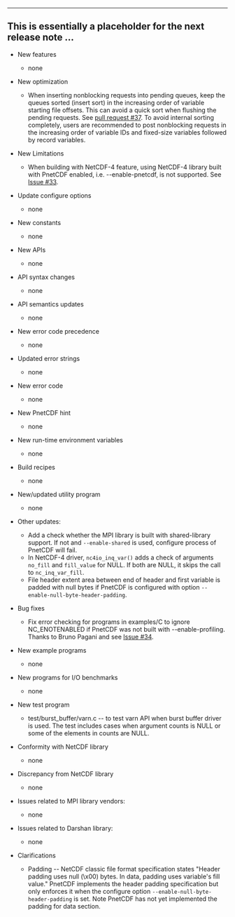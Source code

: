 ------------------------------------------------------------------------------
This is essentially a placeholder for the next release note ...
------------------------------------------------------------------------------

* New features
  + none

* New optimization
  + When inserting nonblocking requests into pending queues, keep the queues
    sorted (insert sort) in the increasing order of variable starting file
    offsets. This can avoid a quick sort when flushing the pending requests.
    See [pull request #37](https://github.com/Parallel-NetCDF/PnetCDF/pull/37).
    To avoid internal sorting completely, users are recommended to post
    nonblocking requests in the increasing order of variable IDs and
    fixed-size variables followed by record variables.

* New Limitations
  + When building with NetCDF-4 feature, using NetCDF-4 library built with
    PnetCDF enabled, i.e. --enable-pnetcdf, is not supported. See
    [Issue #33](https://github.com/Parallel-NetCDF/PnetCDF/issues/33).

* Update configure options
  + none

* New constants
  + none

* New APIs
  + none

* API syntax changes
  + none

* API semantics updates
  + none

* New error code precedence
  + none

* Updated error strings
  + none

* New error code
  + none

* New PnetCDF hint
  + none

* New run-time environment variables
  + none

* Build recipes
  + none

* New/updated utility program
  + none

* Other updates:
  + Add a check whether the MPI library is built with shared-library support.
    If not and `--enable-shared` is used, configure process of PnetCDF will
    fail.
  + In NetCDF-4 driver, `nc4io_inq_var()` adds a check of arguments `no_fill`
    and `fill_value` for NULL. If both are NULL, it skips the call to
    `nc_inq_var_fill`.
  + File header extent area between end of header and first variable is padded
    with null bytes if PnetCDF is configured with option
    `--enable-null-byte-header-padding`.

* Bug fixes
  + Fix error checking for programs in examples/C to ignore NC_ENOTENABLED
    if PnetCDF was not built with --enable-profiling. Thanks to Bruno Pagani
    and see [Issue #34](https://github.com/Parallel-NetCDF/PnetCDF/issues/34).

* New example programs
  + none

* New programs for I/O benchmarks
  + none

* New test program
  + test/burst_buffer/varn.c -- to test varn API when burst buffer driver is
    used. The test includes cases when argument counts is NULL or some of the
    elements in counts are NULL.

* Conformity with NetCDF library
  + none

* Discrepancy from NetCDF library
  + none

* Issues related to MPI library vendors:
  + none

* Issues related to Darshan library:
  + none

* Clarifications
  + Padding -- NetCDF classic file format specification states "Header padding
    uses null (\x00) bytes. In data, padding uses variable's fill value."
    PnetCDF implements the header padding specification but only enforces it
    when the configure option `--enable-null-byte-header-padding` is set. Note
    PnetCDF has not yet implemented the padding for data section.


